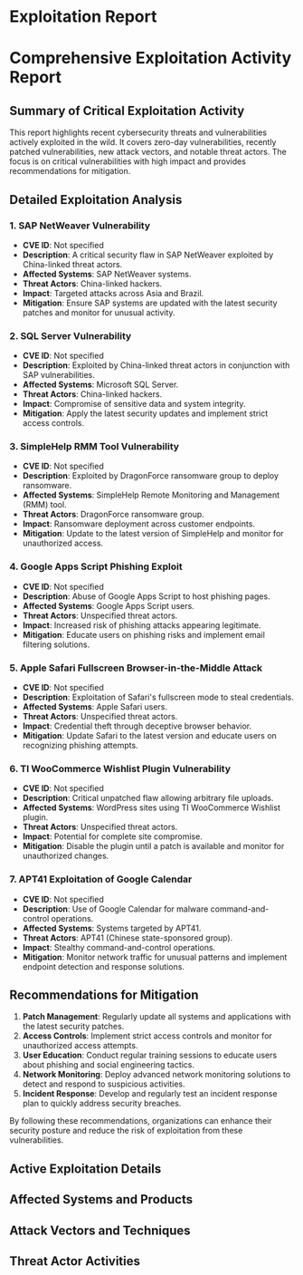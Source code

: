 # Exploitation Report

# Comprehensive Exploitation Activity Report

## Summary of Critical Exploitation Activity

This report highlights recent cybersecurity threats and vulnerabilities actively exploited in the wild. It covers zero-day vulnerabilities, recently patched vulnerabilities, new attack vectors, and notable threat actors. The focus is on critical vulnerabilities with high impact and provides recommendations for mitigation.

## Detailed Exploitation Analysis

### 1. **SAP NetWeaver Vulnerability**
- **CVE ID**: Not specified
- **Description**: A critical security flaw in SAP NetWeaver exploited by China-linked threat actors.
- **Affected Systems**: SAP NetWeaver systems.
- **Threat Actors**: China-linked hackers.
- **Impact**: Targeted attacks across Asia and Brazil.
- **Mitigation**: Ensure SAP systems are updated with the latest security patches and monitor for unusual activity.

### 2. **SQL Server Vulnerability**
- **CVE ID**: Not specified
- **Description**: Exploited by China-linked threat actors in conjunction with SAP vulnerabilities.
- **Affected Systems**: Microsoft SQL Server.
- **Threat Actors**: China-linked hackers.
- **Impact**: Compromise of sensitive data and system integrity.
- **Mitigation**: Apply the latest security updates and implement strict access controls.

### 3. **SimpleHelp RMM Tool Vulnerability**
- **CVE ID**: Not specified
- **Description**: Exploited by DragonForce ransomware group to deploy ransomware.
- **Affected Systems**: SimpleHelp Remote Monitoring and Management (RMM) tool.
- **Threat Actors**: DragonForce ransomware group.
- **Impact**: Ransomware deployment across customer endpoints.
- **Mitigation**: Update to the latest version of SimpleHelp and monitor for unauthorized access.

### 4. **Google Apps Script Phishing Exploit**
- **CVE ID**: Not specified
- **Description**: Abuse of Google Apps Script to host phishing pages.
- **Affected Systems**: Google Apps Script users.
- **Threat Actors**: Unspecified threat actors.
- **Impact**: Increased risk of phishing attacks appearing legitimate.
- **Mitigation**: Educate users on phishing risks and implement email filtering solutions.

### 5. **Apple Safari Fullscreen Browser-in-the-Middle Attack**
- **CVE ID**: Not specified
- **Description**: Exploitation of Safari's fullscreen mode to steal credentials.
- **Affected Systems**: Apple Safari users.
- **Threat Actors**: Unspecified threat actors.
- **Impact**: Credential theft through deceptive browser behavior.
- **Mitigation**: Update Safari to the latest version and educate users on recognizing phishing attempts.

### 6. **TI WooCommerce Wishlist Plugin Vulnerability**
- **CVE ID**: Not specified
- **Description**: Critical unpatched flaw allowing arbitrary file uploads.
- **Affected Systems**: WordPress sites using TI WooCommerce Wishlist plugin.
- **Threat Actors**: Unspecified threat actors.
- **Impact**: Potential for complete site compromise.
- **Mitigation**: Disable the plugin until a patch is available and monitor for unauthorized changes.

### 7. **APT41 Exploitation of Google Calendar**
- **CVE ID**: Not specified
- **Description**: Use of Google Calendar for malware command-and-control operations.
- **Affected Systems**: Systems targeted by APT41.
- **Threat Actors**: APT41 (Chinese state-sponsored group).
- **Impact**: Stealthy command-and-control operations.
- **Mitigation**: Monitor network traffic for unusual patterns and implement endpoint detection and response solutions.

## Recommendations for Mitigation

1. **Patch Management**: Regularly update all systems and applications with the latest security patches.
2. **Access Controls**: Implement strict access controls and monitor for unauthorized access attempts.
3. **User Education**: Conduct regular training sessions to educate users about phishing and social engineering tactics.
4. **Network Monitoring**: Deploy advanced network monitoring solutions to detect and respond to suspicious activities.
5. **Incident Response**: Develop and regularly test an incident response plan to quickly address security breaches.

By following these recommendations, organizations can enhance their security posture and reduce the risk of exploitation from these vulnerabilities.

## Active Exploitation Details



## Affected Systems and Products



## Attack Vectors and Techniques



## Threat Actor Activities

 